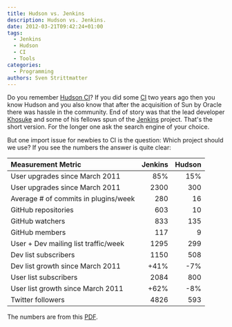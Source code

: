 ```yaml
---
title: Hudson vs. Jenkins
description: Hudson vs. Jenkins.
date: 2012-03-21T09:42:24+01:00
tags:
  - Jenkins
  - Hudson
  - CI
  - Tools
categories:
  - Programming
authors: Sven Strittmatter
---
```


Do you remember [Hudson  CI][1]? If you did some [CI][2] two  years ago then you
know Hudson and you also know that  after the acquisition of Sun by Oracle there
was  hassle  in  the  community.  End  of  story  was  that  the  lead  developer
[Khosuke][3]  and some  of  his  fellows spun  of  the [Jenkins][4]  project.
That's the  short version.  For the  longer one  ask the  search engine  of your
choice.

But one import issue for newbies to  CI is the question: Which project should we
use? If you see the numbers the answer is quite clear:

| Measurement Metric                   | Jenkins | Hudson |
|:-------------------------------------|--------:|-------:|
| User upgrades	since March 2011       |     85% |    15% |
| User upgrades since March 2011       |    2300 |    300 |
| Average # of commits in plugins/week |     280 |     16 |
| GitHub repositories                  |     603 |     10 |
| GitHub watchers                      |     833 |    135 |
| GitHub members                       |     117 |      9 |
| User + Dev mailing list traffic/week |    1295 |    299 |
| Dev list subscribers                 |    1150 |    508 |
| Dev list growth since March 2011     |    +41% |    -7% |
| User list subscribers                |    2084 |    800 |
| User list growth since March 2011    |    +62% |    -8% |
| Twitter followers                    |    4826 |    593 |

The numbers are from this [PDF][5].

[1]: http://hudson-ci.org/
[2]: http://en.wikipedia.org/wiki/Continuous_integration
[3]: http://kohsuke.org/
[4]: http://jenkins-ci.org/
[5]: http://www.cloudbees.com/sites/default/files/whitepapers/Jenkins_Safe_Investment_Final.pdf
